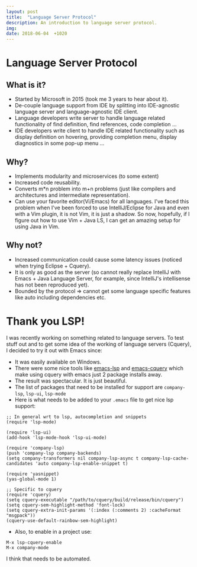 ```yaml
---
layout: post
title:  "Language Server Protocol"
description: An introduction to language server protocol.
img:
date: 2018-06-04  +1020
---
```


# Language Server Protocol
## What is it?
+ Started by Microsoft in 2015 (took me 3 years to hear about it).
+ De-couple language support from IDE by splitting into IDE-agnostic language server and language-agnostic IDE client.
+ Language developers write server to handle language related functionality of find definition, find references, code completion ...
+ IDE developers write client to handle IDE related functionality such as display definition on hovering, providing completion menu, display diagnostics in some pop-up menu ...

## Why?
+ Implements modularity and microservices (to some extent)
+ Increased code reusability.
+ Converts m\*n problem into m+n problems (just like compilers and architectures and intermediate representation).
+ Can use your favorite editor(Vi/Emacs) for all languages. I've faced this problem when I've been forced to use IntelliJ/Eclipse for Java and even with a Vim plugin, it is not Vim, it is just a shadow. So now, hopefully, if I figure out how to use Vim + Java LS, I can get an amazing setup for using Java in Vim.

## Why not?
+ Increased communication could cause some latency issues (noticed when trying Eclipse + Cquery).
+ It is only as good as the server (so cannot really replace IntelliJ with Emacs + Java Language Server, for example, since IntelliJ's intellisense has not been reproduced yet).
+ Bounded by the protocol => cannot get some language specific features like auto including dependencies etc.

# Thank you LSP!
I was recently working on something related to language servers. To test stuff out and to get some idea of the working of language servers (Cquery), I decided to try it out with Emacs since:
+ It was easily available on Windows.
+ There were some nice tools like [emacs-lsp](https://github.com/emacs-lsp/lsp-mode) and [emacs-cquery](https://github.com/cquery-project/emacs-cquery) which make using cquery with emacs just 2 package installs away.
+ The result was spectacular. It is just beautiful.
+ The list of packages that need to be installed for support are `company-lsp`, `lsp-ui`, `lsp-mode`
+ Here is what needs to be added to your `.emacs` file to get nice lsp support:
```
;; In general wrt to lsp, autocompletion and snippets
(require 'lsp-mode)

(require 'lsp-ui)
(add-hook 'lsp-mode-hook 'lsp-ui-mode)

(require 'company-lsp)
(push 'company-lsp company-backends)
(setq company-transformers nil company-lsp-async t company-lsp-cache-candidates 'auto company-lsp-enable-snippet t)

(require 'yasnippet)
(yas-global-mode 1)

;; Specific to cquery
(require 'cquery)
(setq cquery-executable "/path/to/cquery/build/release/bin/cquery")
(setq cquery-sem-highlight-method 'font-lock)
(setq cquery-extra-init-params '(:index (:comments 2) :cacheFormat "msgpack"))
(cquery-use-default-rainbow-sem-highlight)

```

+ Also, to enable in a project use:
```
M-x lsp-cquery-enable
M-x company-mode
```

I think that needs to be automated.
